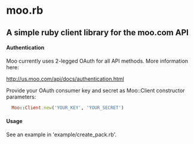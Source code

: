 moo.rb
===

## A simple ruby client library for the moo.com API

#### Authentication

Moo currently uses 2-legged OAuth for all API methods. More information here:

  http://us.moo.com/api/docs/authentication.html

Provide your OAuth consumer key and secret as Moo::Client constructor parameters:

```ruby
  Moo::Client.new('YOUR_KEY', 'YOUR_SECRET')
```

#### Usage

See an example in 'example/create_pack.rb'.

